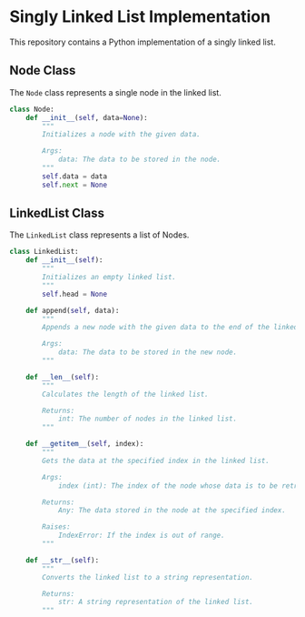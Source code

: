# Singly Linked List Implementation

This repository contains a Python implementation of a singly linked list.

## Node Class

The `Node` class represents a single node in the linked list.

```python
class Node:
    def __init__(self, data=None):
        """
        Initializes a node with the given data.

        Args:
            data: The data to be stored in the node.
        """
        self.data = data
        self.next = None
```

## LinkedList Class

The `LinkedList` class represents a list of Nodes.

```python
class LinkedList:
    def __init__(self):
        """
        Initializes an empty linked list.
        """
        self.head = None

    def append(self, data):
        """
        Appends a new node with the given data to the end of the linked list.

        Args:
            data: The data to be stored in the new node.
        """

    def __len__(self):
        """
        Calculates the length of the linked list.

        Returns:
            int: The number of nodes in the linked list.
        """

    def __getitem__(self, index):
        """
        Gets the data at the specified index in the linked list.

        Args:
            index (int): The index of the node whose data is to be retrieved.

        Returns:
            Any: The data stored in the node at the specified index.

        Raises:
            IndexError: If the index is out of range.
        """

    def __str__(self):
        """
        Converts the linked list to a string representation.

        Returns:
            str: A string representation of the linked list.
        """
